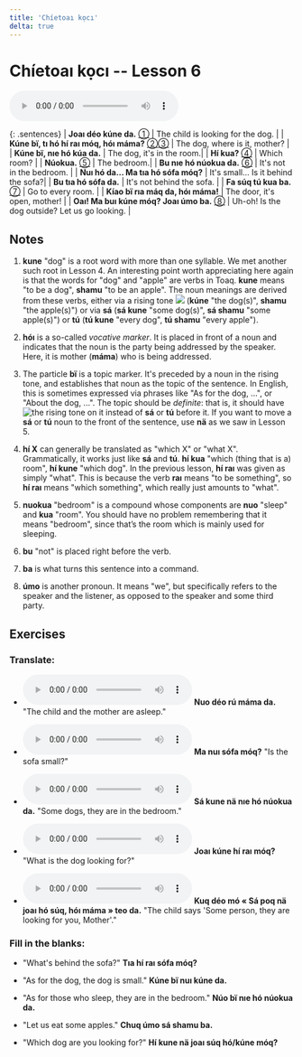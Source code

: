 ```yaml
---
title: 'Chíetoaı kọcı'
delta: true
---
```

# **Chíetoaı kọcı** -- Lesson 6

<audio id="mainaudio" controls src="lesson.mp3"></audio>

{: .sentences}
| **Joaı déo kúne da.**                    [①](#fn-1)           | The child is looking for the dog.  |
| **Kúne bï, tı hó hí raı móq, hóı máma?**  [②](#fn-2)[③](#fn-3) | The dog, where is it, mother?   |
| **Kúne bï, nıe hó kúa da.**                                   | The dog, it's in the room.|
| **Hí kua?**                              [④](#fn-4)           | Which room? |
| **Núokua.**                               [⑤](#fn-5)          | The bedroom.|
| **Bu nıe hó núokua da.**                 [⑥](#fn-6)           | It's not in the bedroom. |
| **Nuı hó da… Ma tıa hó sófa móq?**                            | It's small... Is it behind the sofa?|
| **Bu tıa hó sófa da.**                                        | It's not behind the sofa. |
| **Fa súq tú kua ba.**                    [⑦](#fn-7)           | Go to every room. |
| **Kíao bï rıa máq da, hóı máma!**                              | The door, it's open, mother! |
| **Oaı! Ma buı kúne móq? Joaı úmo ba.**     [⑧](#fn-8)           | Uh-oh! Is the dog outside? Let us go looking. |

## Notes

1. <a name="fn-1" /> **kune** "dog" is a root word with more than one syllable. We met another such root in Lesson 4. An interesting point worth appreciating here again is that the words for "dog" and "apple" are verbs in Toaq. **kune** means "to be a dog", **shamu** "to be an apple". The noun meanings are derived from these verbs, either via a rising tone ![](../tones/d2.png) (**kúne** "the dog(s)", **shamu** "the apple(s)") or via **sá** (**sá kune** "some dog(s)", **sá shamu** "some apple(s)") or **tú** (**tú kune** "every dog", **tú shamu** "every apple").

2. <a name="fn-2" /> **hóı** is a so-called *vocative marker*. It is placed in front of a noun and indicates that the noun is the party being addressed by the speaker. Here, it is mother (**máma**) who is being addressed.

3. <a name="fn-3" /> The particle **bï** is a topic marker. It's preceded by a noun in the rising tone, and establishes that noun as the topic of the sentence. In English, this is sometimes expressed via phrases like "As for the dog, ...", or "About the dog, ...". The topic should be *definite*: that is, it should have ![the rising tone](../tones/d2.png) on it instead of **sá** or **tú** before it. If you want to move a **sá** or **tú** noun to the front of the sentence, use **nä** as we saw in Lesson 5.

4. <a name="fn-4" /> **hí X** can generally be translated as "which X" or "what X". Grammatically, it works just like **sá** and **tú**. **hí kua** "which (thing that is a) room", **hí kune** "which dog". In the previous lesson, **hí raı** was given as simply "what". This is because the verb **raı** means "to be something", so **hí raı** means "which something", which really just amounts to "what".

5. <a name="fn-5" /> **nuokua** "bedroom" is a compound whose components are **nuo** "sleep" and **kua** "room". You should have no problem remembering that it means "bedroom", since that’s the room which is mainly used for sleeping.

6. <a name="fn-6" /> **bu** "not" is placed right before the verb.

7. <a name="fn-7" /> **ba** is what turns this sentence into a command.

8. <a name="fn-8" /> **úmo** is another pronoun. It means "we", but specifically refers to the speaker and the listener, as opposed to the speaker and some third party.

## Exercises

### Translate:

- <audio controls src="ex1.mp3"></audio>
  **Nuo déo rú máma da.**
  <span class="spoiler" tabindex=0>"The child and the mother are asleep."</span>

- <audio controls src="ex2.mp3"></audio>
  **Ma nuı sófa móq?**
  <span class="spoiler" tabindex=0>"Is the sofa small?"</span>

- <audio controls src="ex3.mp3"></audio>
  **Sá kune nä nıe hó núokua da.**
  <span class="spoiler" tabindex=0>"Some dogs, they are in the bedroom."</span>

- <audio controls src="ex4.mp3"></audio>
  **Joaı kúne hí raı móq?**
  <span class="spoiler" tabindex=0>"What is the dog looking for?"</span>

- <audio controls src="ex5.mp3"></audio>
  **Kuq déo mó « Sá poq nä joaı hó súq, hóı máma » teo da.**
  <span class="spoiler" tabindex=0>"The child says 'Some person, they are looking for you, Mother'."</span>

### Fill in the blanks:

- "What's behind the sofa?"
  **<span class="spoiler" tabindex=0>Tıa</span> hí <span class="spoiler" tabindex=0>raı</span> sófa <span class="spoiler" tabindex=0>móq</span>?**

- "As for the dog, the dog is small."
  **<span class="spoiler" tabindex=0>Kúne</span> bï <span class="spoiler" tabindex=0>nuı</span> <span class="spoiler" tabindex=0>kúne</span> da.**

- "As for those who sleep, they are in the bedroom."
  **<span class="spoiler" tabindex=0>Núo</span> bï nıe hó <span class="spoiler" tabindex=0>núokua</span> da.**

- "Let us eat some apples."
  **Chuq <span class="spoiler" tabindex=0>úmo</span> sá <span class="spoiler" tabindex=0>shamu</span> <span class="spoiler" tabindex=0>ba</span>.**

- "Which dog are you looking for?"
  **<span class="spoiler" tabindex=0>Hí</span> kune nä <span class="spoiler" tabindex=0>joaı</span> súq <span class="spoiler" tabindex=0>hó/kúne</span> móq?**
